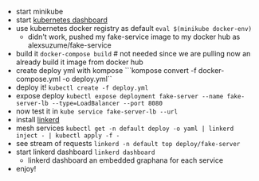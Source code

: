 * start minikube
* start [kubernetes dashboard](http://localhost:8001/api/v1/namespaces/kube-system/services/kubernetes-dashboard:/proxy/#!/overview?namespace=_all)
* use kubernetes docker registry as default ```eval $(minikube docker-env)```
  * didn't work, pushed my fake-service image to my docker hub as alexsuzume/fake-service
* build it ```docker-compose build``` # not needed since we are pulling now an already build it image from docker hub
* create deploy yml with kompose ```kompose convert -f docker-compose.yml -o deploy.yml``
* deploy it! ```kubectl create -f deploy.yml```
* expose deploy ```kubectl expose deployment fake-server --name fake-server-lb --type=LoadBalancer --port 8080```
* now test it in ```kube service fake-server-lb --url```
* install [linkerd](https://linkerd.io/2/getting-started/)
* mesh services ```kubectl get -n default deploy -o yaml | linkerd inject - | kubectl apply -f -```
* see stream of requests ```linkerd -n default top deploy/fake-server```
* start linkerd dashboard ```linkerd dashboard```
  * linkerd dashboard an embedded graphana for each service
* enjoy!

